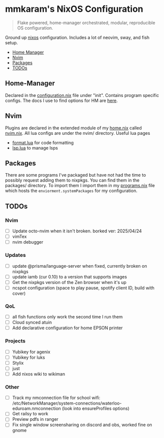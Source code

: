 # mmkaram's NixOS Configuration
> Flake powered, home-manager orchestrated, modular, reproducible OS configuration.

Ground up [nixos](https://www.nixos.org) configuration. Includes a lot of neovim, sway, and fish setup.

<!-- TOC -->

- [Home Manager](#Home-Manager)
- [Nvim](#Nvim)
- [Packages](#Packages)
- [TODOs](#TODOs)

<!-- /TOC -->

## Home-Manager

Declared in the [configuration.nix](configuration.nix) file under "init". Contains program specific configs. The docs I use to find options for HM are [here](https://home-manager-options.extranix.com).

## Nvim

Plugins are declared in the extended module of my [home.nix](home.nix) called [nvim.nix](nvim/nvim.nix). All lua configs are under the nvim/ directory.
Useful lua pages
- [format.lua](./nvim/format.lua) for code formatting
- [lsp.lua](./nvim/lsp.lua) to manage lsps

## Packages

There are some programs I've packaged but have not had the time to possibly request adding them to nixpkgs. You can find them in the packages/ directory. To import them I import them in my [programs.nix](programs.nix) file which hosts the `enviorment.systemPackages` for my configuration.

## TODOs
### Nvim
- [ ] Update octo-nvim when it isn't broken. borked ver: 2025/04/24
- [ ] vimTex
- [ ] nvim debugger
### Updates
- [ ] update @prisma/language-server when fixed, currently broken on nixpkgs
- [ ] update iamb (cur 0.10) to a version that supports images
- [ ] Get the nixpkgs version of the Zen browser when it's up
- [ ] ncspot configuration (space to play pause, spotify client ID, build with cover)
### QoL
- [ ] all fish functions only work the second time I run them
- [ ] Cloud synced atuin
- [ ] Add declarative configuration for home EPSON printer
### Projects
- [ ] Yubikey for agenix
- [ ] Yubikey for luks
- [ ] Stylix
- [ ] just
- [ ] Add nixos wiki to wikiman
### Other
- [ ] Track my nmconnection file for school wifi: /etc/NetworkManager/system-connections/waterloo-eduroam.nmconnection (look into ensureProfiles options)
- [ ] Get railsy to work
- [ ] Preview pdfs in ranger
- [ ] Fix single window screensharing on discord and obs, worked fine on gnome
